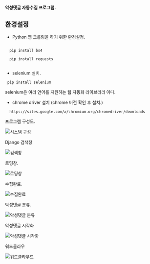 #### 악성댓글 자동수집 프로그램.

## 환경설정

* Python 웹 크롤링을 하기 위한 환경설정.
```
 
  pip install bs4
  
  pip install requests
 
```

* selenium 설치.
```
 pip install selenium

```
selenium은 여러 언어를 지원하는 웹 자동화 라이브러리 이다.

* chrome driver 설치
 (chrome 버전 확인 후 설치.)
 
```
  https://sites.google.com/a/chromium.org/chromedriver/downloads

```

프로그램 구성도.

![시스템 구성](https://github.com/khk37601/capstone_design/blob/master/images/struct.PNG)








Django 검색창



![검색창](https://github.com/khk37601/capstone_design/blob/master/images/로그인.PNG)







로딩창.


![로딩창](https://github.com/khk37601/capstone_design/blob/master/images/%EC%A7%84%ED%96%89%EC%A4%91.PNG)








수집완료.


![수집완료](https://github.com/khk37601/capstone_design/blob/master/images/%EC%BA%A1%EC%B2%982.PNG)







악성댓글 분류.

![악성댓글 분류](https://github.com/khk37601/capstone_design/blob/master/images/%EC%95%85%ED%94%8C.PNG)








악성댓글 시각화



![악성댓글 시각화](https://github.com/khk37601/capstone_design/blob/master/images/%EC%BA%A1%EC%B2%983.PNG)








워드클라우

![워드클라우드](https://github.com/khk37601/capstone_design/blob/master/images/%EC%BA%A1%EC%B2%98.PNG)




